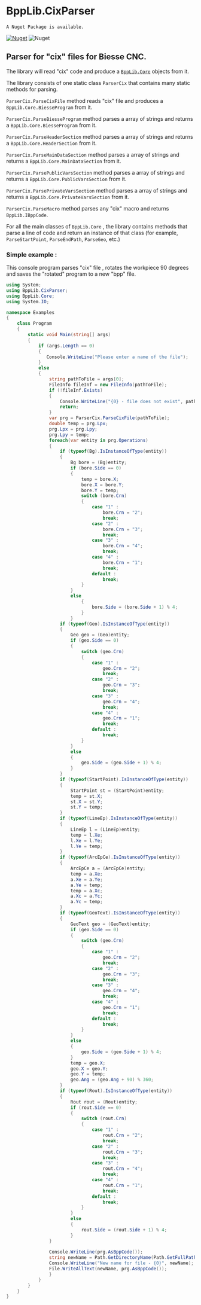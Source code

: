 # BppLib.CixParser

    A Nuget Package is available.
[![Nuget](https://img.shields.io/nuget/v/BppLib.CixParser)](https://www.nuget.org/packages/BppLib.CixParser)
![Nuget](https://img.shields.io/nuget/dt/BppLib.CixParser)

## Parser for "cix" files for Biesse CNC.

The library will read "cix" code and produce a [`BppLib.Core`](https://www.nuget.org/packages/BppLib.Core) objects from it.

The library consists of one static class `ParserCix` that contains many static methods for parsing.

`ParserCix.ParseCixFile` method reads "cix" file and produces a `BppLib.Core.BiesseProgram` from it.

`ParserCix.ParseBiesseProgram` method parses a array of strings and returns a `BppLib.Core.BiesseProgram` from it.

`ParserCix.ParseHeaderSection` method parses a array of strings and returns a `BppLib.Core.HeaderSection` from it.

`ParserCix.ParseMainDataSection` method parses a array of strings and returns a `BppLib.Core.MainDataSection` from it.

`ParserCix.ParsePublicVarsSection` method parses a array of strings and returns a `BppLib.Core.PublicVarsSection` from it.

`ParserCix.ParsePrivateVarsSection` method parses a array of strings and returns a `BppLib.Core.PrivateVarsSection` from it.

`ParserCix.ParseMacro` method  parses any "cix" macro  and returns `BppLib.IBppCode`.

For all the main classes of `BppLib.Core` , the library contains methods that parse a line of code and return an instance of that class (for example, `ParseStartPoint`, `ParseEndPath`, `ParseGeo`, etc.)

### Simple example :

This console program parses  "cix" file , rotates the workpiece 90 degrees and  saves the "rotated" program to a new "bpp" file.

```csharp
using System;
using BppLib.CixParser;
using BppLib.Core;
using System.IO;

namespace Examples
{
    class Program
    {
        static void Main(string[] args)
        {
            if (args.Length == 0)
            {
               Console.WriteLine("Please enter a name of the file");
            }
            else
            {
                string pathToFile = args[0];
                FileInfo fileInf = new FileInfo(pathToFile);
                if (!fileInf.Exists)
                {
                    Console.WriteLine("{0} - file does not exist", pathToFile);
                    return;
                }
                var prg = ParserCix.ParseCixFile(pathToFile);
                double temp = prg.Lpx;
                prg.Lpx = prg.Lpy;
                prg.Lpy = temp;
                foreach(var entity in prg.Operations)
                {
                    if (typeof(Bg).IsInstanceOfType(entity))
                    {
                        Bg bore = (Bg)entity;
                        if (bore.Side == 0)
                        {
                            temp = bore.X;
                            bore.X = bore.Y;
                            bore.Y = temp;
                            switch (bore.Crn)
                            {
                                case "1" :
                                    bore.Crn = "2";
                                    break;
                                case "2" :
                                    bore.Crn = "3";
                                    break;
                                case "3" :
                                    bore.Crn = "4";
                                    break;
                                case "4" :
                                    bore.Crn = "1";
                                    break;
                                default :
                                    break;
                            }
                        }
                        else
                            {
                                bore.Side = (bore.Side + 1) % 4;
                            }
                        }
                    if (typeof(Geo).IsInstanceOfType(entity))
                    {
                        Geo geo = (Geo)entity;
                        if (geo.Side == 0)
                        {
                            switch (geo.Crn)
                            {
                                case "1" :
                                    geo.Crn = "2";
                                    break;
                                case "2" :
                                    geo.Crn = "3";
                                    break;
                                case "3" :
                                    geo.Crn = "4";
                                    break;
                                case "4" :
                                    geo.Crn = "1";
                                    break;
                                default :
                                    break;
                            }
                        }
                        else
                        {
                            geo.Side = (geo.Side + 1) % 4;
                        }
                    }
                    if (typeof(StartPoint).IsInstanceOfType(entity))
                    {
                        StartPoint st = (StartPoint)entity;
                        temp = st.X;
                        st.X = st.Y;
                        st.Y = temp;
                    }
                    if (typeof(LineEp).IsInstanceOfType(entity))
                    {
                        LineEp l = (LineEp)entity;
                        temp = l.Xe;
                        l.Xe = l.Ye;
                        l.Ye = temp;
                    }
                    if (typeof(ArcEpCe).IsInstanceOfType(entity))
                    {
                        ArcEpCe a = (ArcEpCe)entity;
                        temp = a.Xe;
                        a.Xe = a.Ye;
                        a.Ye = temp;
                        temp = a.Xc;
                        a.Xc = a.Yc;
                        a.Yc = temp;
                    }
                    if (typeof(GeoText).IsInstanceOfType(entity))
                    {
                        GeoText geo = (GeoText)entity;
                        if (geo.Side == 0)
                        {
                            switch (geo.Crn)
                            {
                                case "1" :
                                    geo.Crn = "2";
                                    break;
                                case "2" :
                                    geo.Crn = "3";
                                    break;
                                case "3" :
                                    geo.Crn = "4";
                                    break;
                                case "4" :
                                    geo.Crn = "1";
                                    break;
                                default :
                                    break;
                            }
                        }
                        else
                        {
                            geo.Side = (geo.Side + 1) % 4;
                        }
                        temp = geo.X;
                        geo.X = geo.Y;
                        geo.Y = temp;
                        geo.Ang = (geo.Ang + 90) % 360;
                    }
                    if (typeof(Rout).IsInstanceOfType(entity))
                    {
                        Rout rout = (Rout)entity;
                        if (rout.Side == 0)
                        {
                            switch (rout.Crn)
                            {
                                case "1" :
                                    rout.Crn = "2";
                                    break;
                                case "2" :
                                    rout.Crn = "3";
                                    break;
                                case "3" :
                                    rout.Crn = "4";
                                    break;
                                case "4" :
                                    rout.Crn = "1";
                                    break;
                                default :
                                    break;
                            }
                        }
                        else
                        {
                            rout.Side = (rout.Side + 1) % 4;
                        }
                }
                
                Console.WriteLine(prg.AsBppCode());
                string newName = Path.GetDirectoryName(Path.GetFullPath(pathToFile)) + "\\" + Path.GetFileNameWithoutExtension(pathToFile) + "Rotate90Deg.bpp";
                Console.WriteLine("New name for file - {0}", newName);
                File.WriteAllText(newName, prg.AsBppCode());
                }
            }
        }
    }
}
```
